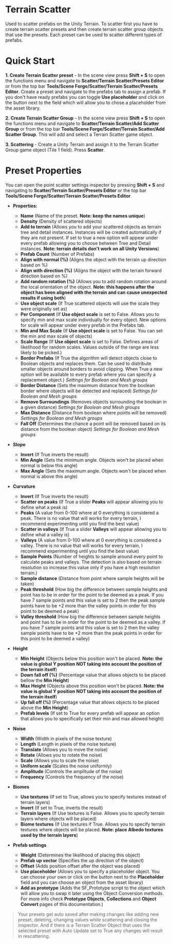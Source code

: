﻿# Terrain Scatter

Used to scatter prefabs on the Unity Terrain. To scatter first you have to create terrain scatter presets and then create terrain scatter group objects that use the presets. Each preset can be used to scatter different types of prefabs. 


# Quick Start

**1. Create Terrain Scatter preset** - In the scene view press **Shift + S** to open the functions menu and navigate to **Scatter/Terrain Scatter/Presets Editor** or from the top bar **Tools/Scene Forge/Scatter/Terrain Scatter/Presets Editor**.
Create a preset and navigate to the prefabs tab to assign a prefab. If you don't have ready prefabs you can toggle **Use placeholder** and click on the button next to the field which will allow you to chose a placeholder from the asset library.

**2. Create Terrain Scatter Group** - In the scene view press **Shift + S** to open the functions menu and navigate to **Scatter/Terrain Scatter/Add Scatter Group** or from the top bar **Tools/Scene Forge/Scatter/Terrain Scatter/Add Scatter Group**. This will add and select a Terrain Scatter game object.

**3. Scattering** - Create a Unity Terrain and assign it to the Terrain Scatter Group game object (Tile 1 field). Press **Scatter**.

# Preset Properties

You can open the point scatter settings inspector by pressing **Shift + S** and navigating to **Scatter/Terrain Scatter/Presets Editor** or the top bar **Tools/Scene Forge/Scatter/Terrain Scatter/Presets Editor**.

- **Properties:**

	- **Name** (Name of the preset. **Note: keep the names unique**)
	- **Density** (Density of scattered objects) 
	- **Add to terrain** (Allows you to add your scattered objects as terrain tree and detail instances. Instances will be created automatically if they are not present. If set to true a new option will appear under every prefab allowing you to choose between Tree and Detail instances. **Note: terrain details don't work on all Unity Versions**)
	- **Prefab Count** (Number of Prefabs)
	- **Align with normal (%)** (Aligns the object with the terrain up direction based on %)
	- **Align with direction (%)** (Aligns the object with the terrain forward direction based on %)
	- **Add random rotation (%)** (Allows you to add random rotation around the local orientation of the object. **Note: this happens after the object has been aligned with the terrain and can cause unexpected results if using both**)
	- **Use object scale** (If True scattered objects will use the scale they were originally set as)
	- **Per Component** (If **Use object scale** is set to False. Allows you to specify min and max scale individually for every object. New options for scale will appear under every prefab in the Prefabs tab. 
	- **Min and Max Scale** (If **Use object scale** is set to False. You can set the min and max scale of objects)
	- **Scale Range** (If **Use object scale** is set to False. Defines areas of likelihood for random scales. Values outside of the range are less likely to be picked.)
	- **Border Prefabs** (If True the algorithm will detect objects close to Boolean objects and replaces them. Can be used to distribute smaller objects around borders to avoid clipping. When True a new option will be available to every prefab where you can specify a replacement object.) *Settings for Boolean and Mesh groups*
	- **Border Distance** (Sets the maximum distance from the boolean border where objects will be detected and replaced) *Settings for Boolean and Mesh groups*
	- **Remove Surroundings** (Removes objects surrounding the boolean in a given distance) *Settings for Boolean and Mesh groups*
	- **Max Distance** (Distance from boolean where points will be removed) *Settings for Boolean and Mesh groups*
	- **Fall Off** (Determines the chance a point will be removed based on its distance from the boolean object) *Settings for Boolean and Mesh groups*



- **Slope**

	- **Invert** (If True inverts the result)
	- **Min Angle** (Sets the minimum angle. Objects won't be placed  when normal is below this angle)
	- **Max Angle** (Sets the maximum angle. Objects won't be placed when normal is above this angle)

- **Curvature**
	
	- **Invert** (If True inverts the result)
	- **Scatter on peaks** (If True a slider **Peaks** will appear allowing you to define what a peak is)
	- **Peaks** (A value from 0-100 where at 0 everything is considered a peak. There is no value that will works for every terrain, I recommend experimenting until you find the best value)
	- **Scatter in valleys** (If True a slider **Valleys** will appear allowing you to define what a valley is)
	- **Valleys** (A value from 0-100 where at 0 everything is considered a valley. There is no value that will works for every terrain, I recommend experimenting until you find the best value)
	- **Sample Points** (Number of heights to sample around every point to calculate peaks and valleys. The detection is also based on terrain resolution so increase this value only if you have a high resolution terrain.)
	- **Sample distance** (Distance from point where sample heights will be taken)
	- **Peak threshold** (How big the difference between sample heights and point has to be in order for the point to be deemed as a peak. If you have 7 sample points and this value is set to 2 then the peak sample points have to be +2 more than the valley points in order for this point to be deemed a peak)
	- **Valley threshold** (How big the difference between sample heights and point has to be in order for the point to be deemed as a valley. If you have 7 sample points and this value is set to 2 then the valley sample points have to be +2 more than the peak points in order for this point to be deemed a valley)

- **Height**
	
	- **Min Height** (Objects below this position won't be placed. **Note: the value is global Y position NOT taking into account the position of the terrain itself**)
	- **Down fall off (%)** (Percentage value that allows objects to be placed bellow the **Min Height**)
	- **Max Height** (Objects above this position won't be placed. **Note: the value is global Y position NOT taking into account the position of the terrain itself**)
	- **Up fall off (%)** (Percentage value that allows objects to be placed above the **Min Height**)
	- **Prefab levels** (If set to True for every prefab will appear an option that allows you to specifically set their min and max allowed height)

- **Noise**

	- **Width** (Width in pixels of the noise texture)
	- **Length** (Length in pixels of the noise texture)
	- **Translate** (Allows you to move the noise)
	- **Rotate** (Allows you to rotate the noise)
	- **Scale** (Allows you to scale the noise)
	- **Uniform scale** (Scales the noise uniformly)
	- **Amplitude** (Controls the amplitude of the noise)
	- **Frequency** (Controls the frequency of the noise)

- **Biomes**

	- **Use textures** (If set to True, allows you to specify textures instead of terrain layers)
	- **Invert** (If set to True, inverts the result)
	- **Terrain layers** (If Use textures is False. Allows you to specify terrain layers where objects will be placed)
	- **Biome textures** (If Use textures if True. Allows you to specify terrain textures where objects will be placed. **Note: place Albedo textures used by the terrain layers**)


- **Prefab settings**

	- **Weight** (Determines the likelihood of placing this object)
	- **Prefab up vector** (Specifies the up direction of the object)
	- **Offset** (Adds position offset after the object was placed)
	- **Use placeholder** (Allows you to specify a placeholder object. You can choose your own or click on the button next to the **Placeholder** field and you can choose an object from the asset library)
	- **Add as prototype** (Adds the SF_Prototype script to the object which will allow you to swap it later using the Object Conversion methods. For more info check **Prototype Objects**, **Collections** and **Object Convert** pages of this documentation.)
 
 
 
 >Your presets get auto saved after making changes like adding new preset, deleting, changing values while scattering and closing the inspector. And if there is a Terrain Scatter Object that uses the selected preset with Auto Update set to True any changes will result in rescattering.

